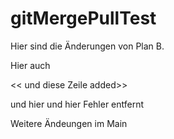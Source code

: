 # gitMergePullTest

Hier sind die Änderungen von Plan B.

Hier auch

<< und diese Zeile added>>

und hier und hier
Fehler entfernt

Weitere Ändeungen im Main